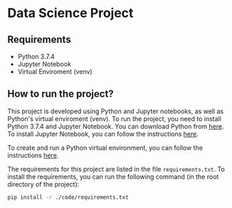 # Data Science Project

## Requirements

- Python 3.7.4
- Jupyter Notebook
- Virtual Enviroment (venv)

## How to run the project?

This project is developed using Python and Jupyter notebooks, as well as Python's virtual enviroment (venv). To run the project, you need to install Python 3.7.4 and Jupyter Notebook. You can download Python from [here](https://www.python.org/downloads/release/python-374/). To install Jupyter Notebook, you can follow the instructions [here](https://jupyter.org/install).

To create and run a Python virtual environment, you can follow the instructions [here](https://docs.python.org/3/library/venv.html).

The requirements for this project are listed in the file `requirements.txt`. To install the requirements, you can run the following command (in the root directory of the project):

```bash
pip install -r ./code/requirements.txt
```